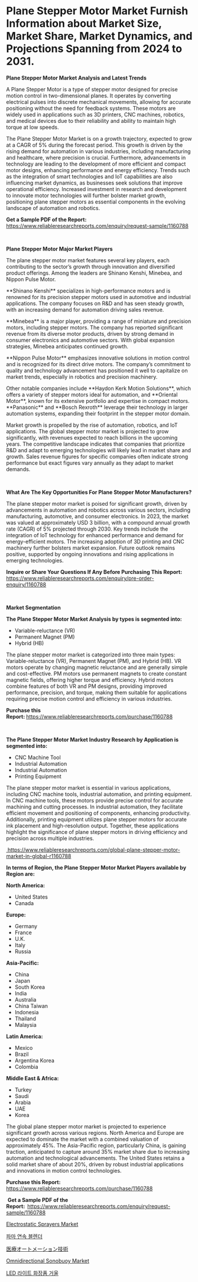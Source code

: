 <p><h1>Plane Stepper Motor Market Furnish Information about Market Size, Market Share, Market Dynamics, and Projections Spanning from 2024 to 2031.</h1></p><p><strong>Plane Stepper Motor Market Analysis and Latest Trends</strong></p>
<p><p>A Plane Stepper Motor is a type of stepper motor designed for precise motion control in two-dimensional planes. It operates by converting electrical pulses into discrete mechanical movements, allowing for accurate positioning without the need for feedback systems. These motors are widely used in applications such as 3D printers, CNC machines, robotics, and medical devices due to their reliability and ability to maintain high torque at low speeds.</p><p>The Plane Stepper Motor Market is on a growth trajectory, expected to grow at a CAGR of 5% during the forecast period. This growth is driven by the rising demand for automation in various industries, including manufacturing and healthcare, where precision is crucial. Furthermore, advancements in technology are leading to the development of more efficient and compact motor designs, enhancing performance and energy efficiency. Trends such as the integration of smart technologies and IoT capabilities are also influencing market dynamics, as businesses seek solutions that improve operational efficiency. Increased investment in research and development to innovate motor technologies will further bolster market growth, positioning plane stepper motors as essential components in the evolving landscape of automation and robotics.</p></p>
<p><strong>Get a Sample PDF of the Report:&nbsp;</strong> <a href="https://www.reliableresearchreports.com/enquiry/request-sample/1160788">https://www.reliableresearchreports.com/enquiry/request-sample/1160788</a></p>
<p>&nbsp;</p>
<p><strong>Plane Stepper Motor Major Market Players</strong></p>
<p><p>The plane stepper motor market features several key players, each contributing to the sector’s growth through innovation and diversified product offerings. Among the leaders are Shinano Kenshi, Minebea, and Nippon Pulse Motor.</p><p>**Shinano Kenshi** specializes in high-performance motors and is renowned for its precision stepper motors used in automotive and industrial applications. The company focuses on R&D and has seen steady growth, with an increasing demand for automation driving sales revenue.</p><p>**Minebea** is a major player, providing a range of miniature and precision motors, including stepper motors. The company has reported significant revenue from its diverse motor products, driven by strong demand in consumer electronics and automotive sectors. With global expansion strategies, Minebea anticipates continued growth.</p><p>**Nippon Pulse Motor** emphasizes innovative solutions in motion control and is recognized for its direct drive motors. The company’s commitment to quality and technology advancement has positioned it well to capitalize on market trends, especially in robotics and precision machinery.</p><p>Other notable companies include **Haydon Kerk Motion Solutions**, which offers a variety of stepper motors ideal for automation, and **Oriental Motor**, known for its extensive portfolio and expertise in compact motors. **Panasonic** and **Bosch Rexroth** leverage their technology in larger automation systems, expanding their footprint in the stepper motor domain.</p><p>Market growth is propelled by the rise of automation, robotics, and IoT applications. The global stepper motor market is projected to grow significantly, with revenues expected to reach billions in the upcoming years. The competitive landscape indicates that companies that prioritize R&D and adapt to emerging technologies will likely lead in market share and growth. Sales revenue figures for specific companies often indicate strong performance but exact figures vary annually as they adapt to market demands.</p></p>
<p>&nbsp;</p>
<p><strong>What Are The Key Opportunities For Plane Stepper Motor Manufacturers?</strong></p>
<p><p>The plane stepper motor market is poised for significant growth, driven by advancements in automation and robotics across various sectors, including manufacturing, automotive, and consumer electronics. In 2023, the market was valued at approximately USD 3 billion, with a compound annual growth rate (CAGR) of 5% projected through 2030. Key trends include the integration of IoT technology for enhanced performance and demand for energy-efficient motors. The increasing adoption of 3D printing and CNC machinery further bolsters market expansion. Future outlook remains positive, supported by ongoing innovations and rising applications in emerging technologies.</p></p>
<p><strong>Inquire or Share Your Questions If Any Before Purchasing This Report:</strong> <a href="https://www.reliableresearchreports.com/enquiry/pre-order-enquiry/1160788">https://www.reliableresearchreports.com/enquiry/pre-order-enquiry/1160788</a></p>
<p>&nbsp;</p>
<p><strong>Market Segmentation</strong></p>
<p><strong>The Plane Stepper Motor Market Analysis by types is segmented into:</strong></p>
<p><ul><li>Variable-reluctance (VR)</li><li>Permanent Magnet (PM)</li><li>Hybrid (HB)</li></ul></p>
<p><p>The plane stepper motor market is categorized into three main types: Variable-reluctance (VR), Permanent Magnet (PM), and Hybrid (HB). VR motors operate by changing magnetic reluctance and are generally simple and cost-effective. PM motors use permanent magnets to create constant magnetic fields, offering higher torque and efficiency. Hybrid motors combine features of both VR and PM designs, providing improved performance, precision, and torque, making them suitable for applications requiring precise motion control and efficiency in various industries.</p></p>
<p><strong>Purchase this Report:&nbsp;</strong><a href="https://www.reliableresearchreports.com/purchase/1160788">https://www.reliableresearchreports.com/purchase/1160788</a></p>
<p>&nbsp;</p>
<p><strong>The Plane Stepper Motor Market Industry Research by Application is segmented into:</strong></p>
<p><ul><li>CNC Machine Tool</li><li>Industrial Automation</li><li>Industrial Automation</li><li>Printing Equipment</li></ul></p>
<p><p>The plane stepper motor market is essential in various applications, including CNC machine tools, industrial automation, and printing equipment. In CNC machine tools, these motors provide precise control for accurate machining and cutting processes. In industrial automation, they facilitate efficient movement and positioning of components, enhancing productivity. Additionally, printing equipment utilizes plane stepper motors for accurate ink placement and high-resolution output. Together, these applications highlight the significance of plane stepper motors in driving efficiency and precision across multiple industries.</p></p>
<p><a href="https://www.reliableresearchreports.com/global-plane-stepper-motor-market-in-global-r1160788">&nbsp;https://www.reliableresearchreports.com/global-plane-stepper-motor-market-in-global-r1160788</a></p>
<p><strong>In terms of Region, the Plane Stepper Motor Market Players available by Region are:</strong></p>
<p>
    <p> <strong> North America: </strong>
        <ul>
            <li>United States</li>
            <li>Canada</li>
        </ul>
        </p> 
    <p> <strong> Europe: </strong>
        <ul>
            <li>Germany</li>
            <li>France</li>
            <li>U.K.</li>
            <li>Italy</li>
            <li>Russia</li>
        </ul>
        </p> 
    <p> <strong> Asia-Pacific: </strong>
        <ul>
            <li>China</li>
            <li>Japan</li>
            <li>South Korea</li>
            <li>India</li>
            <li>Australia</li>
            <li>China Taiwan</li>
            <li>Indonesia</li>
            <li>Thailand</li>
            <li>Malaysia</li>
        </ul>
        </p> 
    <p> <strong> Latin America: </strong>
        <ul>
            <li>Mexico</li>
            <li>Brazil</li>
            <li>Argentina Korea</li>
            <li>Colombia</li>
        </ul>
        </p> 
    <p> <strong> Middle East & Africa: </strong>
        <ul>
            <li>Turkey</li>
            <li>Saudi</li>
            <li>Arabia</li>
            <li>UAE</li>
            <li>Korea</li>
        </ul>
    </p>
    </p>
<p><p>The global plane stepper motor market is projected to experience significant growth across various regions. North America and Europe are expected to dominate the market with a combined valuation of approximately 45%. The Asia-Pacific region, particularly China, is gaining traction, anticipated to capture around 35% market share due to increasing automation and technological advancements. The United States retains a solid market share of about 20%, driven by robust industrial applications and innovations in motion control technologies.</p></p>
<p><strong>Purchase this Report: </strong><a href="https://www.reliableresearchreports.com/purchase/1160788">https://www.reliableresearchreports.com/purchase/1160788</a></p>
<p>&nbsp;<strong>Get a Sample PDF of the Report:&nbsp;&nbsp;</strong><a href="https://www.reliableresearchreports.com/enquiry/request-sample/1160788">https://www.reliableresearchreports.com/enquiry/request-sample/1160788</a></p>
<p><strong></strong></p>
<p><p><a href="https://www.linkedin.com/pulse/comprehensive-look-product-type-handheldbackpackroller-cart-3rokc?trackingId=xLR2om3rTVCZhmVyZ9sRkw%3D%3D">Electrostatic Sprayers Market</a></p><p><a href="https://medium.com/@fernandomillshz/pharma-continuous-blender-market-%EC%9D%98-%EA%B8%80%EB%A1%9C%EB%B2%8C-%EC%8B%9C%EC%9E%A5-%EA%B0%9C%EC%9A%94%EB%8A%94-%EC%A0%84-%EC%84%B8%EA%B3%84-%EB%B0%8F-%EC%A3%BC%EC%9A%94-%EC%8B%9C%EC%9E%A5%EC%9D%98-%EC%82%B0%EC%97%85%EC%97%90-%EC%98%81%ED%96%A5%EC%9D%84-%EB%AF%B8%EC%B9%98%EB%8A%94-%EC%A3%BC%EC%9A%94-%ED%8A%B8%EB%A0%8C%EB%93%9C%EC%97%90-%EB%8C%80%ED%95%9C-%EB%8F%85%ED%8A%B9%ED%95%9C-%EA%B4%80%EC%A0%90%EC%9D%84-%EC%A0%9C%EA%B3%B5%ED%95%A9%EB%8B%88%EB%8B%A4-b16510e5f2e7">파마 연속 블렌더</a></p><p><a href="https://medium.com/@kandrakodamadbg/medical-automation-technologies-market-%E3%81%AF-%E3%82%B3%E3%82%B9%E3%83%88%E7%AE%A1%E7%90%86%E3%81%A8%E5%8A%B9%E7%8E%87%E5%90%91%E4%B8%8A%E3%82%92%E5%84%AA%E5%85%88%E3%81%97%E3%81%BE%E3%81%99-%E3%81%95%E3%82%89%E3%81%AB-%E5%A0%B1%E5%91%8A%E6%9B%B8%E3%81%AF%E5%B8%82%E5%A0%B4%E3%81%AE%E9%9C%80%E8%A6%81%E9%9D%A2%E3%81%A8%E4%BE%9B%E7%B5%A6%E9%9D%A2%E3%81%AE%E4%B8%A1%E6%96%B9%E3%82%92%E3%82%AB%E3%83%90%E3%83%BC%E3%81%97%E3%81%A6%E3%81%84%E3%81%BE%E3%81%99-medical-840c044ee6ab">医療オートメーション技術</a></p><p><a href="https://github.com/hgf64gh/Market-Research-Report-List-1/blob/main/omnidirectional-sonobuoy-market.md">Omnidirectional Sonobuoy Market</a></p><p><a href="https://medium.com/@fernandomillshz/%EC%84%B8%EA%B3%84-led-light-cosmetic-mirrors-market-%EC%9D%80-2024%EC%97%90%EC%84%9C-2031%EB%A1%9C-%EC%97%B0%ED%8F%89%EA%B7%A0-%EC%A6%9D%EA%B0%80%EC%9C%A8%EC%9D%84-%EB%B3%B4%EC%9D%BC-%EA%B2%83%EC%9C%BC%EB%A1%9C-%EC%98%88%EC%83%81%EB%90%A9%EB%8B%88%EB%8B%A4-dfc8ce6cc019">LED 라이트 화장품 거울</a></p></p>